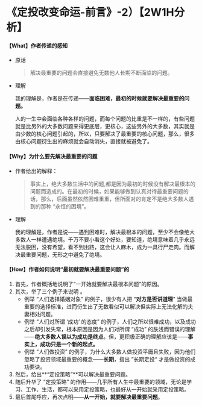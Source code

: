 # 《定投改变命运-前言》-2）【2W1H分析】



#### 【What】作者传递的感知

- 原话

  > 解决最重要的问题会直接避免无数他人长期不断面临的问题。

- 理解

  我的理解是，作者是在传递——**面临困难，最初的时候就要解决最重要的问题。**

  人的一生中会面临各种各样的问题，而每个问题的比重是不一样的，有些问题就是比另外的大多数问题来得更底层，更核心，这些另外的大多数，其实就是由少数的核心问题引起的，所以，只要解决了最重要的核心问题，那么，很多由核心问题衍生出的麻烦就会自动消失，直接就被避免了。



#### 【Why】为什么要先解决最重要的问题

- 作者给出的解释：

  > 事实上，绝大多数生活中的问题,都是因为最初的时候没有解决最根本的问题而造成的。在最初的时候，如果能够做到认真对待最重要问题的话，那么，后面虽然依然困难重重，但所面对的肯定不是绝大多数人遇到的那种 “永恒的困境”。

- 理解

  我的理解是，作者是说——遇到困难时，解决最根本的问题，至少不会像绝大多数人一样遭遇绝境。千万不要小看这个好处，要知道，绝境意味着几乎永远无法脱困，没有希望，看不到出路，这会让人麻木，成为一具行尸走肉。而解决最重要问题，无形之中避免了绝境。



#### 【How】作者如何说明“最初就要解决最重要问题”的

1. 首先，作者概括地说明了“一开始就要解决最根本问题”的原因。
2. 其次，举了三个例子来说明 。
   - 例举 “人们选择婚姻对象” 的例子，很少有人把 “**对方是否讲道理**” 当做最重要的选择标准，进而衍生出了无数看似可以解决但实际上无法化解的夫妻相处问题。
   - 例举 “人们对所谓 ‘成功’ 的态度” 的例子，人们之所以很难成功，以及成功之后却引发失常，根本原因是因为人们对所谓 “成功” 的肤浅而错误的理解——**绝大多数人误以为成功是终点**。但，更积极正确的理解应该是——**事实上，成功只是一个新的起点。**
   - 例举 “人们做投资” 的例子，为什么大多数人做投资平庸且失败，因为他们忽略了投资领域最重要的概念——**长期**，指出 ”长期定投“ 才是做投资的成功要诀。
3. 然后，给出**“定投策略”**可以解决最重要问题。
4. 随后升华了 “定投策略” 的作用——几乎所有人生中最重要的领域，无论是学习、工作、生活，都可以采用定投策略，也最好从一开始就采用定投策略。
5. 最后首尾呼应，再次点明——**从一开始，就要解决最重要问题**。


